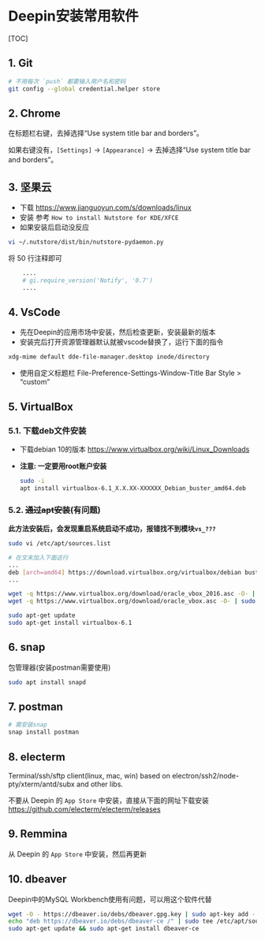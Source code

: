 # Deepin安装常用软件

[TOC]

## 1. Git

```sh
# 不用每次 `push` 都要输入用户名和密码
git config --global credential.helper store
```

## 2. Chrome

在标题栏右键，去掉选择“Use system title bar and borders”。

如果右键没有，`[Settings]` -> `[Appearance]` -> 去掉选择“Use system title bar and borders”。

## 3. 坚果云

- 下载
  <https://www.jianguoyun.com/s/downloads/linux>
- 安装
  参考 `How to install Nutstore for KDE/XFCE`
- 如果安装后启动没反应

```sh
vi ~/.nutstore/dist/bin/nutstore-pydaemon.py
```

将 50 行注释即可

```py
    ....
    # gi.require_version('Notify', '0.7')
    ....
```

## 4. VsCode

- 先在Deepin的应用市场中安装，然后检查更新，安装最新的版本
- 安装完后打开资源管理器默认就被vscode替换了，运行下面的指令

```sh
xdg-mime default dde-file-manager.desktop inode/directory
```

- 使用自定义标题栏
File-Preference-Settings-Window-Title Bar Style > “custom”

## 5. VirtualBox

### 5.1. 下载deb文件安装

- 下载debian 10的版本
   <https://www.virtualbox.org/wiki/Linux_Downloads>
- **注意: 一定要用root账户安装**

  ```sh
  sudo -i
  apt install virtualbox-6.1_X.X.XX-XXXXXX_Debian_buster_amd64.deb
  ```

### 5.2. ~~通过apt安装~~(有问题)

**此方法安装后，会发现重启系统启动不成功，报错找不到模块`vs_???`**

```sh
sudo vi /etc/apt/sources.list

# 在文末加入下面这行
...
deb [arch=amd64] https://download.virtualbox.org/virtualbox/debian buster contrib
...

wget -q https://www.virtualbox.org/download/oracle_vbox_2016.asc -O- | sudo apt-key add -
wget -q https://www.virtualbox.org/download/oracle_vbox.asc -O- | sudo apt-key add -

sudo apt-get update
sudo apt-get install virtualbox-6.1
```

## 6. snap

包管理器(安装postman需要使用)

```sh
sudo apt install snapd
```

## 7. postman

```sh
# 需安装snap
snap install postman
```


## 8. electerm

Terminal/ssh/sftp client(linux, mac, win) based on electron/ssh2/node-pty/xterm/antd/subx and other libs.

不要从 Deepin 的 `App Store` 中安装，直接从下面的网址下载安装 <https://github.com/electerm/electerm/releases>

## 9. Remmina

从 Deepin 的 `App Store` 中安装，然后再更新

## 10. dbeaver

Deepin中的MySQL Workbench使用有问题，可以用这个软件代替

```sh
wget -O - https://dbeaver.io/debs/dbeaver.gpg.key | sudo apt-key add -
echo "deb https://dbeaver.io/debs/dbeaver-ce /" | sudo tee /etc/apt/sources.list.d/dbeaver.list
sudo apt-get update && sudo apt-get install dbeaver-ce
```
